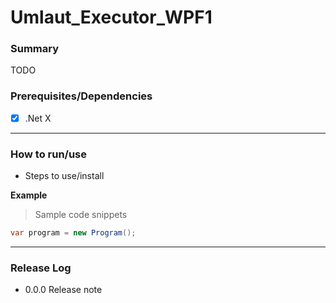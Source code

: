﻿# Umlaut_Executor_WPF1


### Summary

TODO

### Prerequisites/Dependencies

- [x] .Net X

---
### How to run/use

- Steps to use/install

**Example**
> Sample code snippets

```c#
var program = new Program();
```
---
### Release Log

- 0.0.0 Release note